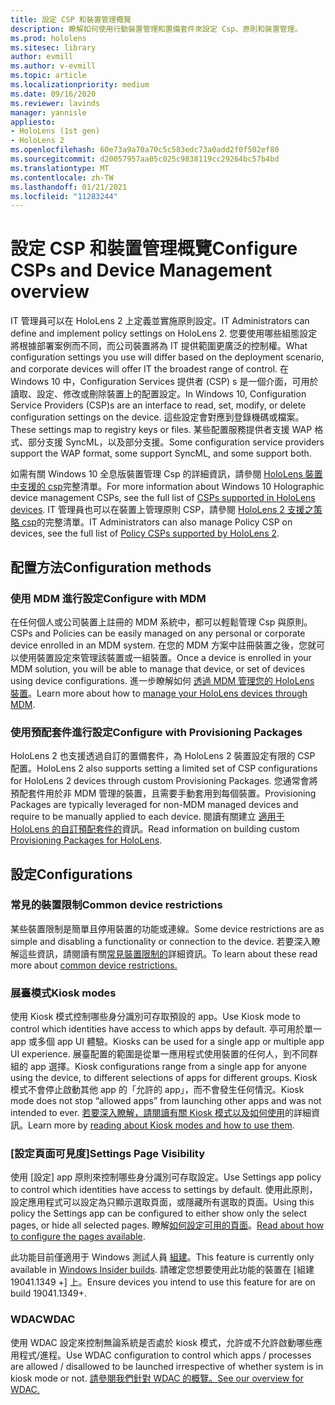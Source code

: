 ```yaml
---
title: 設定 CSP 和裝置管理概覽
description: 瞭解如何使用行動裝置管理和置備套件來設定 Csp、原則和裝置管理。
ms.prod: hololens
ms.sitesec: library
author: evmill
ms.author: v-evmill
ms.topic: article
ms.localizationpriority: medium
ms.date: 09/16/2020
ms.reviewer: lavinds
manager: yannisle
appliesto:
- HoloLens (1st gen)
- HoloLens 2
ms.openlocfilehash: 60e73a9a70a70c5c583edc73a0add2f0f502ef80
ms.sourcegitcommit: d20057957aa05c025c9838119cc29264bc57b4bd
ms.translationtype: MT
ms.contentlocale: zh-TW
ms.lasthandoff: 01/21/2021
ms.locfileid: "11283244"
---
```

# <span data-ttu-id="89a34-103">設定 CSP 和裝置管理概覽</span><span class="sxs-lookup"><span data-stu-id="89a34-103">Configure CSPs and Device Management overview</span></span>

<span data-ttu-id="89a34-104">IT 管理員可以在 HoloLens 2 上定義並實施原則設定。</span><span class="sxs-lookup"><span data-stu-id="89a34-104">IT Administrators can define and implement policy settings on HoloLens 2.</span></span> <span data-ttu-id="89a34-105">您要使用哪些組態設定將根據部署案例而不同，而公司裝置將為 IT 提供範圍更廣泛的控制權。</span><span class="sxs-lookup"><span data-stu-id="89a34-105">What configuration settings you use will differ based on the deployment scenario, and corporate devices will offer IT the broadest range of control.</span></span> <span data-ttu-id="89a34-106">在 Windows 10 中，Configuration Services 提供者 (CSP) s 是一個介面，可用於讀取、設定、修改或刪除裝置上的配置設定。</span><span class="sxs-lookup"><span data-stu-id="89a34-106">In Windows 10, Configuration Service Providers (CSP)s are an interface to read, set, modify, or delete configuration settings on the device.</span></span> <span data-ttu-id="89a34-107">這些設定會對應到登錄機碼或檔案。</span><span class="sxs-lookup"><span data-stu-id="89a34-107">These settings map to registry keys or files.</span></span> <span data-ttu-id="89a34-108">某些配置服務提供者支援 WAP 格式、部分支援 SyncML，以及部分支援。</span><span class="sxs-lookup"><span data-stu-id="89a34-108">Some configuration service providers support the WAP format, some support SyncML, and some support both.</span></span>

<span data-ttu-id="89a34-109">如需有關 Windows 10 全息版裝置管理 Csp 的詳細資訊，請參閱 [HoloLens 裝置中支援的 csp](https://docs.microsoft.com/windows/client-management/mdm/configuration-service-provider-reference#hololens)完整清單。</span><span class="sxs-lookup"><span data-stu-id="89a34-109">For more information about Windows 10 Holographic device management CSPs, see the full list of [CSPs supported in HoloLens devices](https://docs.microsoft.com/windows/client-management/mdm/configuration-service-provider-reference#hololens).</span></span>
<span data-ttu-id="89a34-110">IT 管理員也可以在裝置上管理原則 CSP，請參閱 [HoloLens 2 支援之策略 csp](https://docs.microsoft.com/windows/client-management/mdm/policy-csps-supported-by-hololens2)的完整清單。</span><span class="sxs-lookup"><span data-stu-id="89a34-110">IT Administrators can also manage Policy CSP on devices, see the full list of [Policy CSPs supported by HoloLens 2](https://docs.microsoft.com/windows/client-management/mdm/policy-csps-supported-by-hololens2).</span></span>

## <span data-ttu-id="89a34-111">配置方法</span><span class="sxs-lookup"><span data-stu-id="89a34-111">Configuration methods</span></span>

### <span data-ttu-id="89a34-112">使用 MDM 進行設定</span><span class="sxs-lookup"><span data-stu-id="89a34-112">Configure with MDM</span></span>

<span data-ttu-id="89a34-113">在任何個人或公司裝置上註冊的 MDM 系統中，都可以輕鬆管理 Csp 與原則。</span><span class="sxs-lookup"><span data-stu-id="89a34-113">CSPs and Policies can be easily managed on any personal or corporate device enrolled in an MDM system.</span></span> <span data-ttu-id="89a34-114">在您的 MDM 方案中註冊裝置之後，您就可以使用裝置設定來管理該裝置或一組裝置。</span><span class="sxs-lookup"><span data-stu-id="89a34-114">Once a device is enrolled in your MDM solution, you will be able to manage that device, or set of devices using device configurations.</span></span> <span data-ttu-id="89a34-115">進一步瞭解如何 [透過 MDM 管理您的 HoloLens 裝置](hololens-mdm-configure.md)。</span><span class="sxs-lookup"><span data-stu-id="89a34-115">Learn more about how to [manage your HoloLens devices through MDM](hololens-mdm-configure.md).</span></span>

### <span data-ttu-id="89a34-116">使用預配套件進行設定</span><span class="sxs-lookup"><span data-stu-id="89a34-116">Configure with Provisioning Packages</span></span>

<span data-ttu-id="89a34-117">HoloLens 2 也支援透過自訂的置備套件，為 HoloLens 2 裝置設定有限的 CSP 配置。</span><span class="sxs-lookup"><span data-stu-id="89a34-117">HoloLens 2 also supports setting a limited set of CSP configurations for HoloLens 2 devices through custom Provisioning Packages.</span></span> <span data-ttu-id="89a34-118">您通常會將預配套件用於非 MDM 管理的裝置，且需要手動套用到每個裝置。</span><span class="sxs-lookup"><span data-stu-id="89a34-118">Provisioning Packages are typically leveraged for non-MDM managed devices and require to be manually applied to each device.</span></span> <span data-ttu-id="89a34-119">閱讀有關建立 [適用于 HoloLens 的自訂預配套件的](https://docs.microsoft.com/hololens/hololens-provisioning)資訊。</span><span class="sxs-lookup"><span data-stu-id="89a34-119">Read information on building custom [Provisioning Packages for HoloLens](https://docs.microsoft.com/hololens/hololens-provisioning).</span></span>

## <span data-ttu-id="89a34-120">設定</span><span class="sxs-lookup"><span data-stu-id="89a34-120">Configurations</span></span>

### <span data-ttu-id="89a34-121">常見的裝置限制</span><span class="sxs-lookup"><span data-stu-id="89a34-121">Common device restrictions</span></span>

<span data-ttu-id="89a34-122">某些裝置限制是簡單且停用裝置的功能或連線。</span><span class="sxs-lookup"><span data-stu-id="89a34-122">Some device restrictions are as simple and disabling a functionality or connection to the device.</span></span> <span data-ttu-id="89a34-123">若要深入瞭解這些資訊，請閱讀有關[常見裝置限制的](hololens-common-device-restrictions.md)詳細資訊。</span><span class="sxs-lookup"><span data-stu-id="89a34-123">To learn about these read more about [common device restrictions.](hololens-common-device-restrictions.md)</span></span>

### <span data-ttu-id="89a34-124">展臺模式</span><span class="sxs-lookup"><span data-stu-id="89a34-124">Kiosk modes</span></span>

<span data-ttu-id="89a34-125">使用 Kiosk 模式控制哪些身分識別可存取預設的 app。</span><span class="sxs-lookup"><span data-stu-id="89a34-125">Use Kiosk mode to control which identities have access to which apps by default.</span></span> <span data-ttu-id="89a34-126">亭可用於單一 app 或多個 app UI 體驗。</span><span class="sxs-lookup"><span data-stu-id="89a34-126">Kiosks can be used for a single app or multiple app UI experience.</span></span> <span data-ttu-id="89a34-127">展臺配置的範圍是從單一應用程式使用裝置的任何人，到不同群組的 app 選擇。</span><span class="sxs-lookup"><span data-stu-id="89a34-127">Kiosk configurations range from a single app for anyone using the device, to different selections of apps for different groups.</span></span> <span data-ttu-id="89a34-128">Kiosk 模式不會停止啟動其他 app 的「允許的 app」，而不會發生任何情況。</span><span class="sxs-lookup"><span data-stu-id="89a34-128">Kiosk mode does not stop “allowed apps” from launching other apps and was not intended to ever.</span></span> <span data-ttu-id="89a34-129">[若要深入瞭解，請閱讀有關 Kiosk 模式以及如何使用](hololens-kiosk.md)的詳細資訊。</span><span class="sxs-lookup"><span data-stu-id="89a34-129">Learn more by [reading about Kiosk modes and how to use them](hololens-kiosk.md).</span></span>

### <span data-ttu-id="89a34-130">[設定頁面可見度]</span><span class="sxs-lookup"><span data-stu-id="89a34-130">Settings Page Visibility</span></span>

<span data-ttu-id="89a34-131">使用 [設定] app 原則來控制哪些身分識別可存取設定。</span><span class="sxs-lookup"><span data-stu-id="89a34-131">Use Settings app policy to control which identities have access to settings by default.</span></span> <span data-ttu-id="89a34-132">使用此原則，設定應用程式可以設定為只顯示選取頁面，或隱藏所有選取的頁面。</span><span class="sxs-lookup"><span data-stu-id="89a34-132">Using this policy the Settings app can be configured to either show only the select pages, or hide all selected pages.</span></span> <span data-ttu-id="89a34-133">瞭解[如何設定可用的頁面](settings-uri-list.md)。</span><span class="sxs-lookup"><span data-stu-id="89a34-133">[Read about how to configure the pages available](settings-uri-list.md).</span></span>

<span data-ttu-id="89a34-134">此功能目前僅適用于 Windows 測試人員 [組建](hololens-insider.md)。</span><span class="sxs-lookup"><span data-stu-id="89a34-134">This feature is currently only available in [Windows Insider builds](hololens-insider.md).</span></span> <span data-ttu-id="89a34-135">請確定您想要使用此功能的裝置在 [組建 19041.1349 +] 上。</span><span class="sxs-lookup"><span data-stu-id="89a34-135">Ensure devices you intend to use this feature for are on build 19041.1349+.</span></span>

### <span data-ttu-id="89a34-136">WDAC</span><span class="sxs-lookup"><span data-stu-id="89a34-136">WDAC</span></span>

<span data-ttu-id="89a34-137">使用 WDAC 設定來控制無論系統是否處於 kiosk 模式，允許或不允許啟動哪些應用程式/進程。</span><span class="sxs-lookup"><span data-stu-id="89a34-137">Use WDAC configuration to control which apps / processes are allowed / disallowed to be launched irrespective of whether system is in kiosk mode or not.</span></span>
[<span data-ttu-id="89a34-138">請參閱我們針對 WDAC 的概覽。</span><span class="sxs-lookup"><span data-stu-id="89a34-138">See our overview for WDAC.</span></span>](windows-defender-application-control-wdac.md)

